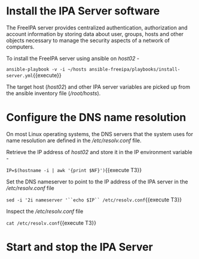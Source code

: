 # Install the IPA Server software

The FreeIPA server provides centralized authentication, authorization and account information by storing data about user, groups, hosts and other objects necessary to manage the security aspects of a network of computers. 

To install the FreeIPA server using ansible on *host02* - 

`ansible-playbook -v -i ~/hosts ansible-freeipa/playbooks/install-server.yml`{{execute}}

The target host (*host02*) and other IPA server variables are picked up from the ansible inventory file (*/root/hosts*).

# Configure the DNS name resolution 

On most Linux operating systems, the DNS servers that the system uses for name resolution are defined in the */etc/resolv.conf* file.

Retrieve the IP address of *host02* and store it in the IP environment variable - 

`IP=$(hostname -i | awk '{print $NF}')`{{execute T3}}

Set the DNS nameserver to point to the IP address of the IPA server in the */etc/resolv.conf* file 

`sed -i '2i nameserver '``echo $IP`` /etc/resolv.conf`{{execute T3}}

Inspect the */etc/resolv.conf* file 

`cat /etc/resolv.conf`{{execute T3}}

# Start and stop the IPA Server 
